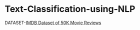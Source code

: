 # Text-Classification-using-NLP


   DATASET-[IMDB Dataset of 50K Movie Reviews](https://www.kaggle.com/lakshmi25npathi/imdb-dataset-of-50k-movie-reviews)
